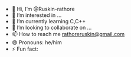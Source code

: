 - 👋 Hi, I’m @Ruskin-rathore
- 👀 I’m interested in ...
- 🌱 I’m currently learning C,C++
- 💞️ I’m looking to collaborate on ...
- 📫 How to reach me rathoreruskin@gmail.com
- 😄 Pronouns: he/him
- ⚡ Fun fact: 

<!---
Ruskin-rathore/Ruskin-rathore is a ✨ special ✨ repository because its `README.md` (this file) appears on your GitHub profile.
You can click the Preview link to take a look at your changes.
--->
